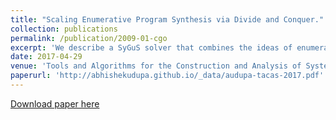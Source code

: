 ```yaml
---
title: "Scaling Enumerative Program Synthesis via Divide and Conquer."
collection: publications
permalink: /publication/2009-01-cgo
excerpt: 'We describe a SyGuS solver that combines the ideas of enumerative search and [unification based synthesis](https://arjunradhakrishna.github.io/publications/cav15a.pdf)'
date: 2017-04-29
venue: 'Tools and Algorithms for the Construction and Analysis of Systems - 23rd International Conference, TACAS 2017, Held as Part of the European Joint Conferences on Theory and Practice of Software, ETAPS 2017, Uppsala, Sweden, April 22-29, 2017, Proceedings, Part I.'
paperurl: 'http://abhishekudupa.github.io/_data/audupa-tacas-2017.pdf'
---
```

[Download paper here](http://abhishekudupa.github.io/_data/audupa-tacas-2017.pdf)
